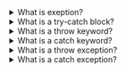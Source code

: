 <details>
<summary>   What is exeption?</summary>
</details>

<details>
<summary>   What is a try-catch block?</summary>
</details>

<details>
<summary>   What is a throw keyword?</summary>
</details>

<details>
<summary>   What is a catch keyword?</summary>
</details>

<details>
<summary>   What is a throw exception?</summary>
</details>

<details>
<summary>   What is a catch exception?</summary>
</details>